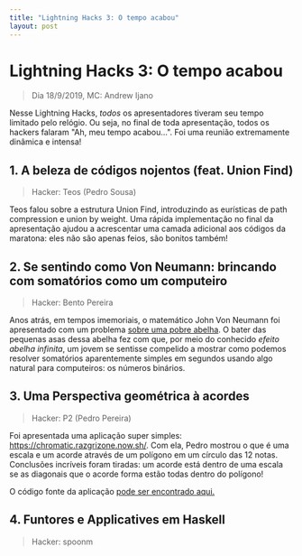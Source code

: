 ```yaml
---
title: "Lightning Hacks 3: O tempo acabou"
layout: post
---
```


# Lightning Hacks 3: O tempo acabou
> Dia 18/9/2019, MC: Andrew Ijano

Nesse Lightning Hacks, _todos_ os apresentadores tiveram seu tempo limitado pelo relógio.
Ou seja, no final de toda apresentação, todos os hackers falaram "Ah, meu tempo acabou...".
Foi uma reunião extremamente dinâmica e intensa!

## 1. A beleza de códigos nojentos (feat. Union Find)
> Hacker: Teos (Pedro Sousa)

Teos falou sobre a estrutura Union Find, introduzindo as eurísticas de path compression e union by weight.
Uma rápida implementação no final da apresentação ajudou a acrescentar uma camada adicional aos códigos
da maratona: eles não são apenas feios, são bonitos também!

## 2. Se sentindo como Von Neumann: brincando com somatórios como um computeiro
> Hacker: Bento Pereira

Anos atrás, em tempos imemoriais, o matemático John Von Neumann foi apresentado com um problema 
[sobre uma pobre abelha](https://courses.cs.vt.edu/~cs1104/ProblemSolving/Trains/Train.html). 
O bater das pequenas asas dessa abelha fez com que, por meio do conhecido _efeito abelha infinita_, 
um jovem se sentisse compelido a mostrar como podemos resolver somatórios aparentemente simples em 
segundos usando algo natural para computeiros: os números binários.

## 3. Uma Perspectiva geométrica à acordes
> Hacker: P2 (Pedro Pereira)

Foi apresentada uma aplicação super simples: <https://chromatic.razgrizone.now.sh/>.
Com ela, Pedro mostrou o que é uma escala e um acorde através de um polígono em um círculo das 12 notas.
Conclusões incríveis foram tiradas: um acorde está dentro de uma escala se as diagonais que o acorde forma
estão todas dentro do polígono!

O código fonte da aplicação [pode ser encontrado aqui.](https://github.com/pedro823/chromatic)

## 4. Funtores e Applicatives em Haskell
> Hacker: spoonm
